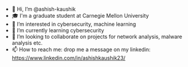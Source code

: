 - 👋 Hi, I’m @ashish-kaushik
- 🎓 I'm a graduate student at Carnegie Mellon University
- 👀 I’m interested in cybersecurity, machine learning
- 🌱 I’m currently learning cybersecurity
- 💞️ I’m looking to collaborate on projects for network analysis, malware analysis etc.
- 📫 How to reach me: drop me a message on my linkedin: https://www.linkedin.com/in/ashishkaushik23/

<!---
ashish-kaushik/ashish-kaushik is a ✨ special ✨ repository because its `README.md` (this file) appears on your GitHub profile.
You can click the Preview link to take a look at your changes.
--->
